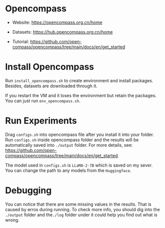 # Opencompass

- Website: https://opencompass.org.cn/home

- Datasets: https://hub.opencompass.org.cn/home

- Tutorial: https://github.com/open-compass/opencompass/tree/main/docs/en/get_started

# Install Opencompass

Run `install_opencompass.sh` to create environment and install packages. Besides, datasets are downloaded through it.

If you restart the VM and it loses the environment but retain the packages. You can just run `env_opencompass.sh`.

# Run Experiments
Drag `configs.sh` into opencompass file after you install it into your folder. Run `configs.sh` inside opencompass folder and the results will be automatically saved into `./output` folder. For more details, see: https://github.com/open-compass/opencompass/tree/main/docs/en/get_started.

The model used in `configs.sh` is `LLaMA-2-7B` which is saved on my sever. You can change the path to any models from the `Huggingface`. 

# Debugging
You can notice that there are some missing values in the results. That is caused by erros during running. To check more info, you should dig into the `./output` folder and the`./log` folder under it could help you find out what is wrong. 